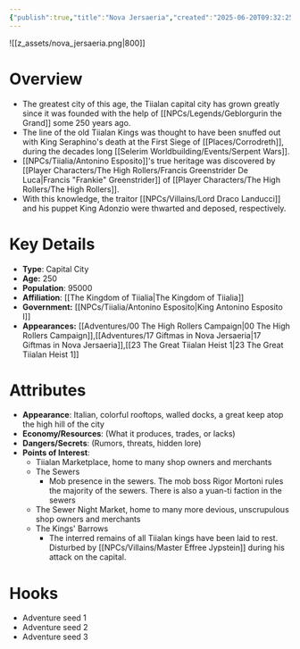 ```yaml
---
{"publish":true,"title":"Nova Jersaeria","created":"2025-06-20T09:32:25.000-04:00","modified":"2025-10-22T09:38:43.506-04:00","published":"2025-10-22T09:38:43.506-04:00","cssclasses":"","Type":["Capital City"],"Age (years)":250,"Population":95000,"Affiliation":["[[The Kingdom of Tiialia]]"],"Government":"[[Antonino Esposito|King Antonino Esposito I]]","Appearances":["[[00 The High Rollers Campaign]]","[[17 Giftmas in Nova Jersaeria]]","[[23 The Great Tiialan Heist 1]]"],"marker":{"mapName":"InteractiveMap","x":1095,"y":100,"icon":"mdi:map-marker-outline","colour":"green"},"Authors":["Jordan"]}
---
```


![[z_assets/nova_jersaeria.png|800]]

# Overview
- The greatest city of this age, the Tiialan capital city has grown greatly since it was founded with the help of [[NPCs/Legends/Geblorgurin the Grand]] some 250 years ago.
- The line of the old Tiialan Kings was thought to have been snuffed out with King Seraphino's death at the First Siege of [[Places/Corrodreth]], during the decades long [[Selerim Worldbuilding/Events/Serpent Wars]]. 
- [[NPCs/Tiialia/Antonino Esposito]]'s true heritage was discovered by [[Player Characters/The High Rollers/Francis Greenstrider De Luca\|Francis "Frankie" Greenstrider]] of [[Player Characters/The High Rollers/The High Rollers]]. 
- With this knowledge, the traitor [[NPCs/Villains/Lord Draco Landucci]] and his puppet King Adonzio were thwarted and deposed, respectively.

# Key Details
- **Type**: Capital City
- **Age:** 250
- **Population**: 95000
- **Affiliation**: [[The Kingdom of Tiialia\|The Kingdom of Tiialia]]
- **Government:** [[NPCs/Tiialia/Antonino Esposito\|King Antonino Esposito I]]
- **Appearances:**  [[Adventures/00 The High Rollers Campaign\|00 The High Rollers Campaign]],[[Adventures/17 Giftmas in Nova Jersaeria\|17 Giftmas in Nova Jersaeria]],[[23 The Great Tiialan Heist 1\|23 The Great Tiialan Heist 1]]

# Attributes
- **Appearance**: Italian, colorful rooftops, walled docks, a great keep atop the high hill of the city
- **Economy/Resources**: (What it produces, trades, or lacks)
- **Dangers/Secrets**: (Rumors, threats, hidden lore)
- **Points of Interest**:
	- Tiialan Marketplace, home to many shop owners and merchants
	- The Sewers 
		- Mob presence in the sewers. The mob boss Rigor Mortoni rules the majority of the sewers. There is also a yuan-ti faction in the sewers
	- The Sewer Night Market, home to many more devious, unscrupulous shop owners and merchants
	- The Kings' Barrows 
		- The interred remains of all Tiialan kings have been laid to rest. Disturbed by [[NPCs/Villains/Master Effree Jypstein]] during his attack on the capital.

# Hooks
- Adventure seed 1
- Adventure seed 2
- Adventure seed 3